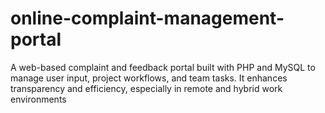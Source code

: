 # online-complaint-management-portal
A web-based complaint and feedback portal built with PHP and MySQL to manage user input, project workflows, and team tasks. It enhances transparency and efficiency, especially in remote and hybrid work environments
